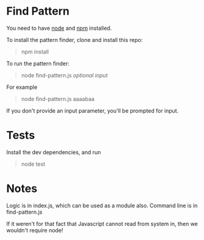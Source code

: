 Find Pattern
============
You need to have [node](https://nodejs.org) and [npm](https://www.npmjs.com/) installed.

To install the pattern finder, clone and install this repo:

> npm install

To run the pattern finder:

> node find-pattern.js _optional input_

For example

> node find-pattern.js aaaabaa

If you don't provide an input parameter, you'll be prompted for input.

Tests
=====
Install the dev dependencies, and run

> node test

Notes
=====
Logic is in index.js, which can be used as a module also.
Command line is in find-pattern.js

If it weren't for that fact that Javascript cannot read from system in, then we wouldn't require node!